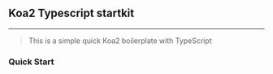 ## Koa2 Typescript startkit
---
> This is a simple quick Koa2 boilerplate with TypeScript

### Quick Start


   
        
